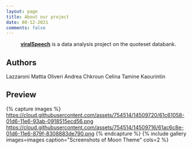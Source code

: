```yaml
---
layout: page
title: About our project
date: 08-12-2021
comments: false
---
```

    
<center><a href="https://kaoutamine.github.io/viralSpeechMoon/"><b>viralSpeech</b></a> is a data analysis project on the quoteset databank.</center>

## Authors
Lazzaroni Mattia
Oliveri Andrea
Chkroun Celina
Tamine Kaourintin

## Preview

{% capture images %}
    https://cloud.githubusercontent.com/assets/754514/14509720/61c61058-01d6-11e6-93ab-0918515ecd56.png
    https://cloud.githubusercontent.com/assets/754514/14509716/61ac6c8e-01d6-11e6-879f-8308883de790.png
{% endcapture %}
{% include gallery images=images caption="Screenshots of Moon Theme" cols=2 %}



